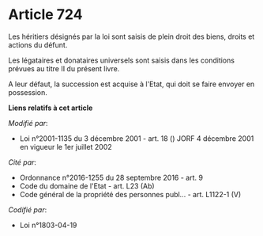 # Article 724

Les héritiers désignés par la loi sont saisis de plein droit des biens, droits et actions du défunt.

Les légataires et donataires universels sont saisis dans les conditions prévues au titre II du présent livre.

A leur défaut, la succession est acquise à l'Etat, qui doit se faire envoyer en possession.

**Liens relatifs à cet article**

_Modifié par_:

  - Loi n°2001-1135 du 3 décembre 2001 - art. 18 () JORF 4 décembre 2001 en vigueur le 1er juillet 2002

_Cité par_:

  - Ordonnance n°2016-1255 du 28 septembre 2016 - art. 9
  - Code du domaine de l'Etat - art. L23 (Ab)
  - Code général de la propriété des personnes publ... - art. L1122-1 (V)

_Codifié par_:

  - Loi n°1803-04-19
